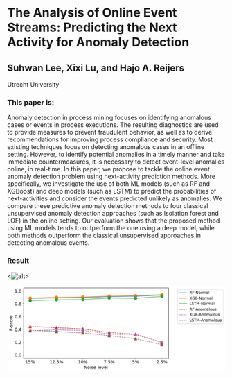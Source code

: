 # The Analysis of Online Event Streams: Predicting the Next Activity for Anomaly Detection

## Suhwan Lee, Xixi Lu, and Hajo A. Reijers
Utrecht University

### This paper is:
Anomaly detection in process mining focuses on identifying
anomalous cases or events in process executions. The resulting diagnostics are used to provide measures to prevent fraudulent behavior, as well as to derive recommendations for improving process compliance and security. Most existing techniques focus on detecting anomalous cases in an offline setting. However, to identify potential anomalies in a timely manner and take immediate countermeasures, it is necessary to detect event-level anomalies online, in real-time. In this paper, we propose to tackle the online event anomaly detection problem using next-activity prediction methods. More specifically, we investigate the use of both ML models (such as RF and XGBoost) and deep models (such as LSTM) to predict the probabilities of next-activities and consider the events predicted unlikely as anomalies. We compare these predictive anomaly detection methods to four classical unsupervised anomaly detection approaches (such as Isolation forest and LOF) in the online setting. Our evaluation shows that the proposed method using ML models tends to outperform the one using a deep model, while both methods outperform the classical unsupervised approaches in detecting anomalous events.



### Result
<![alt](https://link)>

<img src="/img/next_activity_prediction_fscore.pdf">

